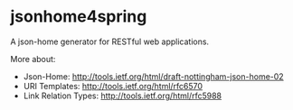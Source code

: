 jsonhome4spring
===============

A json-home generator for RESTful web applications.

More about:
* Json-Home: http://tools.ietf.org/html/draft-nottingham-json-home-02
* URI Templates: http://tools.ietf.org/html/rfc6570
* Link Relation Types: http://tools.ietf.org/html/rfc5988
